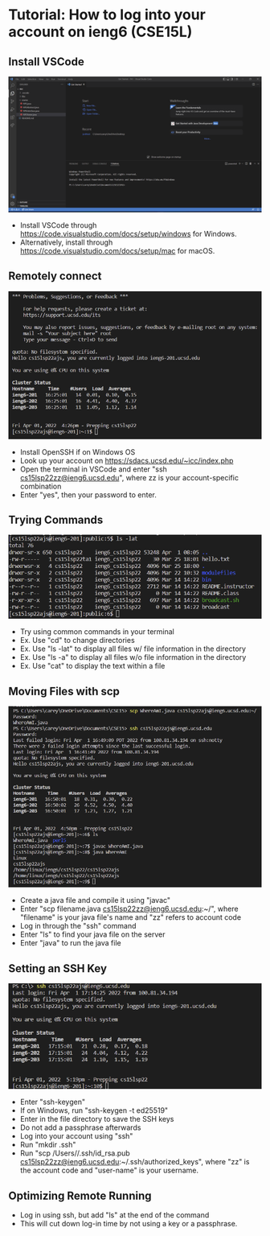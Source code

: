 # Tutorial: How to log into your account on ieng6 (CSE15L)

## Install VSCode
![StepOne](1.png)
- Install VSCode through https://code.visualstudio.com/docs/setup/windows for Windows.
- Alternatively, install through https://code.visualstudio.com/docs/setup/mac for macOS.

## Remotely connect
![StepTwo](2.png)
- Install OpenSSH if on Windows OS
- Look up your account on https://sdacs.ucsd.edu/~icc/index.php
- Open the terminal in VSCode and enter "ssh cs15lsp22zz@ieng6.ucsd.edu", where zz is your account-specific combination
- Enter "yes", then your password to enter.

## Trying Commands
![StepThree](3.png)
- Try using common commands in your terminal
- Ex. Use "cd" to change directories
- Ex. Use "ls -lat" to display all files w/ file information in the directory
- Ex. Use "ls -a" to display all files w/o file information in the directory
- Ex. Use "cat" to display the text within a file

## Moving Files with scp
![StepFour](4.png)
- Create a java file and compile it using "javac"
- Enter "scp filename.java cs15lsp22zz@ieng6.ucsd.edu:~/", where "filename" is your java file's name and "zz" refers to account code
- Log in through the "ssh" command
- Enter "ls" to find your java file on the server
- Enter "java" to run the java file

## Setting an SSH Key
![StepFive](5.png)
- Enter "ssh-keygen"
- If on Windows, run "ssh-keygen -t ed25519"
- Enter in the file directory to save the SSH keys
- Do not add a passphrase afterwards
- Log into your account using "ssh"
- Run "mkdir .ssh"
- Run "scp /Users/<user-name>/.ssh/id_rsa.pub cs15lsp22zz@ieng6.ucsd.edu:~/.ssh/authorized_keys", where "zz" is the account code and "user-name" is your username.

## Optimizing Remote Running
- Log in using ssh, but add "ls" at the end of the command
- This will cut down log-in time by not using a key or a passphrase.
